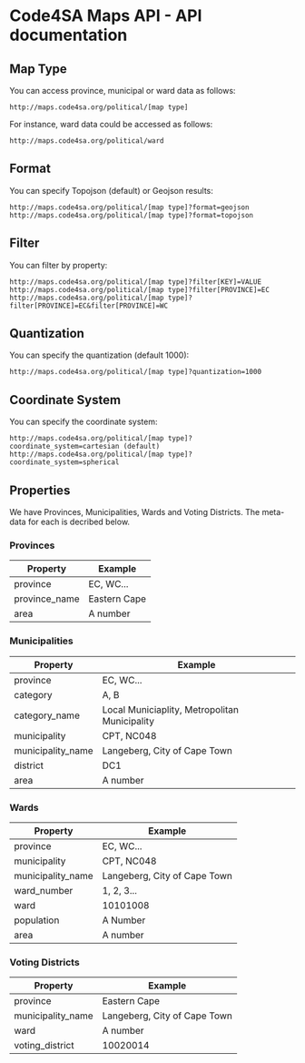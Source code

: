 # Code4SA Maps API - API documentation

## Map Type
You can access province, municipal or ward data as follows:
```
http://maps.code4sa.org/political/[map type]
```

For instance, ward data could be accessed as follows:
```
http://maps.code4sa.org/political/ward
```

## Format
You can specify Topojson (default) or Geojson results:
```
http://maps.code4sa.org/political/[map type]?format=geojson
http://maps.code4sa.org/political/[map type]?format=topojson
```

## Filter
You can filter by property:
```
http://maps.code4sa.org/political/[map type]?filter[KEY]=VALUE
http://maps.code4sa.org/political/[map type]?filter[PROVINCE]=EC
http://maps.code4sa.org/political/[map type]?filter[PROVINCE]=EC&filter[PROVINCE]=WC
```

## Quantization
You can specify the quantization (default 1000):
```
http://maps.code4sa.org/political/[map type]?quantization=1000
```

## Coordinate System
You can specify the coordinate system:
```
http://maps.code4sa.org/political/[map type]?coordinate_system=cartesian (default)
http://maps.code4sa.org/political/[map type]?coordinate_system=spherical
```

## Properties

We have Provinces, Municipalities, Wards and Voting Districts. The meta-data for each is decribed below.

### Provinces

| Property 		| Example 		|
| -------- 		| ------- 		|
| province		| EC, WC... 	|
| province_name	| Eastern Cape 	|
| area     		| A number 		|

### Municipalities

| Property 		| Example 		|
| -------- 		| ------- 		|
| province     	| EC, WC... 	|
| category 		| A, B			|
| category_name | Local Municiaplity, Metropolitan Municipality			|
| municipality 	| CPT, NC048	|
| municipality_name | Langeberg, City of Cape Town |
| district 		| DC1			|
| area     		| A number 		|

### Wards

| Property 		| Example 		|
| -------- 		| ------- 		|
| province     	| EC, WC... 	|
| municipality 	| CPT, NC048	|
| municipality_name | Langeberg, City of Cape Town |
| ward_number 	| 1, 2, 3...	|
| ward 			| 10101008		|
| population 	| A Number		|
| area     		| A number 		|

### Voting Districts

| Property 		| Example 		|
| -------- 		| ------- 		|
| province     	| Eastern Cape 	|
| municipality_name | Langeberg, City of Cape Town |
| ward 			| A number		|
| voting_district	| 10020014		|